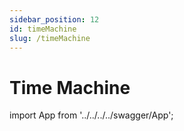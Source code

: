 ```yaml
---
sidebar_position: 12
id: timeMachine
slug: /timeMachine
---
```


# Time Machine

import App from '../../../../swagger/App';

<App/>